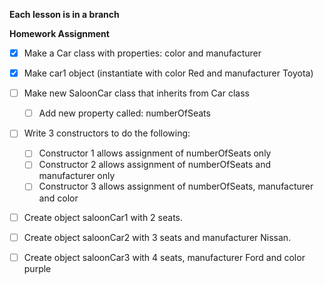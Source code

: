 **Each lesson is in a branch**

**Homework Assignment**

- [x] Make a Car class with properties: color and manufacturer

- [x] Make car1 object (instantiate with color Red and manufacturer Toyota)

- [ ] Make new SaloonCar class that inherits from Car class

  - [ ] Add new property called: numberOfSeats

- [ ] Write 3 constructors to do the following:

  - [ ] Constructor 1 allows assignment of numberOfSeats only
  - [ ] Constructor 2 allows assignment of numberOfSeats and manufacturer only
  - [ ] Constructor 3 allows assignment of numberOfSeats, manufacturer and color

- [ ] Create object saloonCar1 with 2 seats.
- [ ] Create object saloonCar2 with 3 seats and manufacturer Nissan.
- [ ] Create object saloonCar3 with 4 seats, manufacturer Ford and color purple

